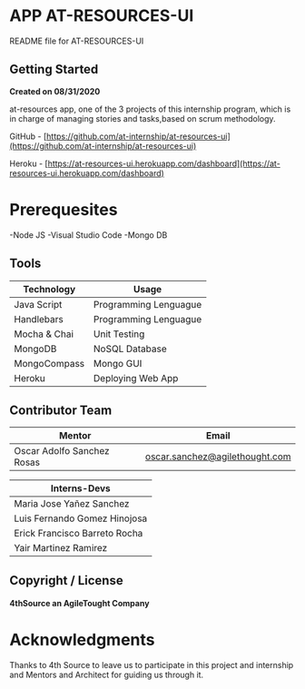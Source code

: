# APP AT-RESOURCES-UI

README file for AT-RESOURCES-UI

## Getting Started

<b>Created on 08/31/2020</b>

at-resources app, one of the 3 projects of this internship program, which is in charge of managing stories and tasks,based on scrum methodology. 

GitHub - [https://github.com/at-internship/at-resources-ui](https://github.com/at-internship/at-resources-ui)

Heroku - [https://at-resources-ui.herokuapp.com/dashboard](https://at-resources-ui.herokuapp.com/dashboard)

# Prerequesites

-Node JS
-Visual Studio Code 
-Mongo DB

## Tools

| Technology| Usage|
| --- | --- |
| Java Script | Programming Lenguague |
| Handlebars | Programming Lenguague |
| Mocha & Chai | Unit Testing |
| MongoDB | NoSQL Database |
| MongoCompass | Mongo GUI |
| Heroku | Deploying Web App |


## Contributor Team

| Mentor| Email |
| --- | --- |
| Oscar Adolfo Sanchez Rosas | oscar.sanchez@agilethought.com |

| Interns-Devs|
| --- |
| Maria Jose Yañez Sanchez |
| Luis Fernando Gomez Hinojosa |
| Erick Francisco Barreto Rocha |
| Yair Martinez Ramirez |

## Copyright / License

#### 4thSource an AgileTought Company

# Acknowledgments
   Thanks to 4th Source to leave us to participate in this project and internship and Mentors and Architect for guiding us through it.
